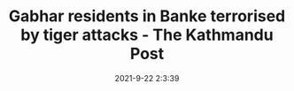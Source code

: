 ---
"title": "Gabhar residents in Banke terrorised by tiger attacks - The Kathmandu Post"
"date": "2021-9-22 2:3:39"
"feed_name": "GOOGLENEWSCONSTRUCTION"
"feed_website": "https://news.google.com/search?q=construction%2Bincident&hl=en-US&gl=US&ceid=US:en"
"feed_rss": "https://news.google.com/rss/search?q=construction%2Bincident&hl=en-US&gl=US&ceid=US:en"
"link": "https://kathmandupost.com/province-no-5/2021/09/22/gabhar-residents-in-banke-terrorised-by-tiger-attacks"
"file": "_posts/2021-1-1-404beb335009cd1d929e0bd1ffa4eada164da234.md"
"accident": "1"
"drilling": "0"
"dead": "0"
"injured": "0"
"where": "unknown site"
---